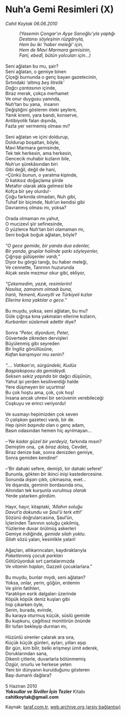 # Nuh’a Gemi Resimleri  (X)

*Cahit Koytak 06.06.2010*

<div class="yazi"><i>           (Yasemin Çongar’ın Ayşe Sarıoğlu’yla yaptığı </i><i><br/>           Destansı söyleşinin rüzgârıyla,</i> <i><br/>           Hem bu iki ‘haber meleği’ için, </i><i><br/>           Hem de Mavi Marmara gemisinin,</i> <i><br/>           Fani, ebedî, bütün yolcuları için...)</i>   <br/><br/>Seni ağlatan bu mu, şair? <br/>Seni ağlatan, o gemiye binen <br/>Çiçeği burnunda o genç bayan gazetecinin, <br/>Sırtındaki <i>‘altmış beş litrelik’ </i><i><br/>Dağcı çantası</i>nın içinde, <br/>Biraz merak, çokça merhamet <br/>Ve onur duygusu yanında, <br/>Nuh’tan bu yana,  insanın <br/>Değiştiğini gösteren öteki şeylere, <br/>Yanık kremi, yara bandı, konserve, <br/>Antibiyotik falan dışında, <br/>Fazla yer vermemiş olması mı?   <br/><br/>Seni ağlatan ve içini doldurup, <br/>Doldurup boşaltan, böyle, <br/>Mavi Marmara gemisinde, <br/>Tek tek herkesin, ama herkesin, <br/>Gencecik muhabir kızların bile, <br/>Nuh’un şürekâsından biri <br/>Gibi değil, değil de hani, <br/>–Çünkü bunun, o yaratma kipinde, <br/>O katıksız doğaçlama şiirde <br/>Metafor olarak akla gelmesi bile <br/>Kofça bir şey olurdu!- <br/>Çoğu farkında olmadan, Nuh gibi, <br/>Tuhaf bir biçimde, Nuh’un kendisi gibi <br/>Davranmış olması mı, yoksa?   <br/><br/>Orada olmaman mı yahut, <br/>O mucizevî şiir sefinesinde, <br/>O yüzlerce Nuh’tan biri olamaman mı, <br/>Seni boğuk boğuk ağlatan, böyle?   <i><br/><br/>“O gece gemide, bir yanda dua edenler,</i> <i><br/>Bir yanda, gruplar halinde şarkı söyleyenler, </i><br/>Çığrışıp gülüşenler<i> vardı,” </i><br/>Diyor bu görgü tanığı, bu haber meleği, <br/>Ve cennette, Tanrının huzurunda <br/>Alçak sesle mezmur okur gibi, ekliyor,   <i><br/><br/>“Çekemedim, yazık, resimlerini!</i> <i><br/>Nasılsa, zamanım olmadı buna,</i> <i><br/>İranlı, Yemenli, Kuveytli ve Türkiyeli kızlar</i> <i><br/>Ellerine kına yaktılar o gece.”</i>   <br/><br/>Bu muydu, yoksa, seni ağlatan, bu mu? <br/>Güle çığrışa kına yakmaları ellerine kızların, <i><br/>Kurbanları süslemek</i> adettir diye?   <br/><br/>Sonra <i>“Peter, diyordum, Peter, </i><br/>Güvertede zikreden dervişleri <br/>Büyülenmiş gibi seyreden <br/>Bir İngiliz gönüllüsüne, <i><br/>Kafan karışmıyor mu senin?</i>   <i><br/><br/>“.... Vatikan’ın, sürgündeki, Kudüs  </i><i><br/>Başpiskoposu da gemideydi.</i> <i><br/>Seksen sekiz yaşında</i> bir dağcı düşünün, <br/>Yahut ipi yerden kesiliverdiği halde <br/>Yere düşmeyen bir uçurtma! <br/>Bu çok hoştu ama, çok, çok hoş! <br/>İnsana ancak uhrevi bir serüvenin verebileceği <br/>Coşkuyu ve erinci veriyordu!   <br/><br/>Ve susmayı hepimizden çok seven <br/>O <i>çalışkan</i> gazeteci vardı, bir de. <br/>Hep <i>işinin başında</i> olan o genç adam, <br/>Basın odasından hemen hiç ayrılmayan...   <br/><br/>–<i>‘Ne kadar güzel bir yerdeyiz, </i>farkında mısın? <br/>Demiştim ona, <i> çık biraz dolaş, </i>Cevdet, <br/>Biraz<i> </i>denize bak, sonra denizden<i> </i>gemiye, <br/>Sonra gemiden kendine!’   <br/><br/>–‘Bir dahaki sefere, demişti, bir dahaki sefere!’ <br/>Bununla, gökten bir ikinci inişi kastedercesine. <br/>Sonunda <i>dışarı</i> çıktı, çıkmasına, evet... <br/>Ve dışarıda, geminin bordasında onu, <br/>Alnından tek kurşunla <i>vurulmuş olarak </i><br/>Yerde yatarken <i>gördüm</i>.   <br/><br/>Hayır, hayır, kitaptaki, <i>‘Allahın soluğu </i><i><br/>Davut’a dokundu ve Şaul’ü terk etti!’ </i><br/>Sözünü doğrularcasına, Şaul’ün, <br/>İçlerinden Tanrının soluğu çekilmiş, <br/>Yüzlerine duvar örülmüş askerleri <br/>Gemiye indiğinde, <i>gemide silah yoktu</i>. <i><br/>Silah</i> sözü yalan, kesinlikle yalan!   <br/><br/>Ağaçları, atlıkarıncaları, kaydıraklarıyla <i><br/>Paketlenmiş çocuk parkları </i><br/>Götürüyorduk sırt çantalarımızda <br/>Ve <i>vitamin hapları</i>, Gazzeli çocuklarlara.”   <br/><br/>Bu muydu, bunlar mıydı, seni ağlatan? <br/>Yoksa, onlar, yerin, göğün, erdemin <br/>Ve şiirin fatihleri, <br/>Yaratılışın esrik dalgaları üzerinde <br/>Köpük köpük deniz kuşları gibi <br/>İnip çıkarken öyle, <br/>Senin, burada, evinde, <br/>Bu karaya oturmuş küçük, süslü gemide <br/>Bu kupkuru, çağıltısız monitörün önünde <br/>Bir tufan bekleyip durman mı,   <br/><br/>Hüzünlü sirenler çalarak ara sıra, <br/>Küçük küçük günleri, ayları, yılları aşıp <br/>Bir gün, kim bilir, belki erişmeyi ümit ederek, <br/>Doruklarından sana, <br/>Dikenli çitlerle, duvarlarla bölünmemiş <br/>Özgür, onurlu ve herkese yeten <br/>Yeni bir dünyanın kurulduğunu gösteren <br/>Başı dumanlı dağlara?   <br/><br/>5 Haziran 2010 <b><i><br/>Yoksullar ve Siviller İçin Tezler</i></b> Kitabı <b><br/>cahitkoytak@gmail.com</b></div>

Kaynak: [taraf.com.tr](http://www.taraf.com.tr:80/cahit-koytak/makale-nuh-a-gemi-resimleri-x.htm), [web.archive.org (arşiv bağlantısı)](http://web.archive.org/web/20100613011750/http://www.taraf.com.tr:80/cahit-koytak/makale-nuh-a-gemi-resimleri-x.htm)
